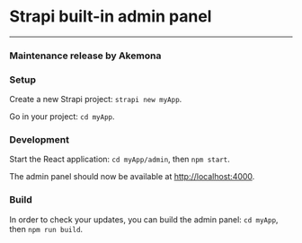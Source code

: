 # Strapi built-in admin panel

---

### Maintenance release by Akemona

### Setup

Create a new Strapi project: `strapi new myApp`.

Go in your project: `cd myApp`.

### Development

Start the React application: `cd myApp/admin`, then `npm start`.

The admin panel should now be available at [http://localhost:4000](http://localhost:4000).

### Build

In order to check your updates, you can build the admin panel: `cd myApp`, then `npm run build`.
